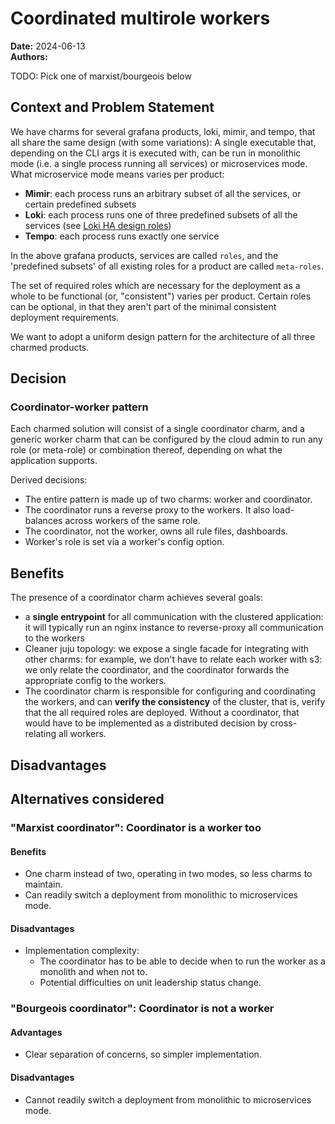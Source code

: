 # Coordinated multirole workers
**Date:** 2024-06-13<br/>
**Authors:**

TODO: Pick one of marxist/bourgeois below

## Context and Problem Statement
We have charms for several grafana products, loki, mimir, and tempo, that all share the same design
(with some variations): A single executable that, depending on the CLI args it is executed with,
can be run in monolithic mode (i.e. a single process running all services) or microservices mode.
What microservice mode means varies per product:

- **Mimir**: each process runs an arbitrary subset of all the services, or certain predefined subsets
- **Loki**: each process runs one of three predefined subsets of all the services
  (see [Loki HA design roles](2024-06-05--loki-ha-design-roles.md))
- **Tempo**: each process runs exactly one service

In the above grafana products, services are called `roles`, and the 'predefined subsets' of
all existing roles for a product are called `meta-roles`.

The set of required roles which are necessary for the deployment as a whole to be functional
(or, "consistent") varies per product. Certain roles can be optional, in that they aren't part of
the minimal consistent deployment requirements.

We want to adopt a uniform design pattern for the architecture of all three charmed products.

## Decision

### Coordinator-worker pattern
Each charmed solution will consist of a single coordinator charm, and a generic worker charm that
can be configured by the cloud admin to run any role (or meta-role) or combination thereof,
depending on what the application supports.

Derived decisions:
- The entire pattern is made up of two charms: worker and coordinator.
- The coordinator runs a reverse proxy to the workers. It also load-balances across workers of the same role.
- The coordinator, not the worker, owns all rule files, dashboards.
- Worker's role is set via a worker's config option.

## Benefits
The presence of a coordinator charm achieves several goals:
- a **single entrypoint** for all communication with the clustered application: it will
  typically run an nginx instance to reverse-proxy all communication to the workers
- Cleaner juju topology:
  we expose a single facade for integrating with other charms: for example, we don't have to
  relate each worker with s3: we only relate the coordinator, and the coordinator
  forwards the appropriate config to the workers.
- The coordinator charm is responsible for configuring and coordinating the workers, and can
  **verify the consistency** of the cluster, that is, verify that the all required roles are
  deployed. Without a coordinator, that would have to be implemented as a distributed decision by
  cross-relating all workers.

## Disadvantages



## Alternatives considered

### "Marxist coordinator": Coordinator is a worker too

#### Benefits
- One charm instead of two, operating in two modes, so less charms to maintain.
- Can readily switch a deployment from monolithic to microservices mode.

#### Disadvantages
- Implementation complexity:
  - The coordinator has to be able to decide when to run the worker as a monolith and when not to.
  - Potential difficulties on unit leadership status change.


### "Bourgeois coordinator": Coordinator is not a worker
#### Advantages
- Clear separation of concerns, so simpler implementation.

#### Disadvantages
- Cannot readily switch a deployment from monolithic to microservices mode.
